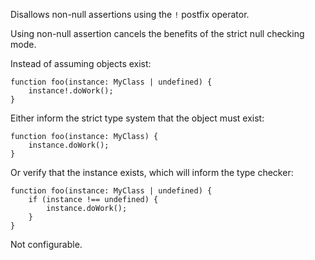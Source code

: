 Disallows non-null assertions using the `!` postfix operator.


Using non-null assertion cancels the benefits of the strict null checking mode.

Instead of assuming objects exist:

```
function foo(instance: MyClass | undefined) {
    instance!.doWork();
}
```

Either inform the strict type system that the object must exist:

```
function foo(instance: MyClass) {
    instance.doWork();
}
```

Or verify that the instance exists, which will inform the type checker:

```
function foo(instance: MyClass | undefined) {
    if (instance !== undefined) {
        instance.doWork();
    }
}
```
        

Not configurable.